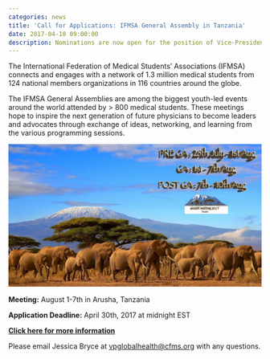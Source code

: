 ```yaml
---
categories: news
title: 'Call for Applications: IFMSA General Assembly in Tanzania'
date: 2017-04-10 09:00:00
description: Nominations are now open for the position of Vice-President Communications of the Canadian Federation of Medical Students (CFMS).
---
```



The International Federation of Medical Students’ Associations (IFMSA) connects and engages with a network of 1.3 million medical students from 124 national members organizations in 116 countries around the globe.

The IFMSA General Assemblies are among the biggest youth-led events around the world attended by &gt; 800 medical students. These meetings hope to inspire the next generation of future physicians to become leaders and advocates through exchange of ideas, networking, and learning from the various programming sessions.

![](/uploads/versions/tanzania---x----1440-810x---.jpg)

**Meeting:** August 1-7th in Arusha, Tanzania

**Application Deadline:** April 30th, 2017 at midnight EST

**[Click here for more information](https://docs.google.com/document/d/1KaaH7tv0nsJIY2qPqmKKpP8A8mTCqA-yEUB9f5DrsJ8/edit?usp=sharing)**

Please email Jessica Bryce at vpglobalhealth@cfms.org with any questions.